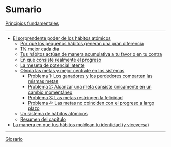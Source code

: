 # Sumario

[Principios fundamentales]()

---

- [El sorprendente poder de los hábitos atómicos]()
    - [Por qué los pequeños hábitos generan una gran diferencia](capitulo-1/por-que-los-pequenos-habitos-generan-una-gran-diferencia.md)
    - [1% mejor cada día](capitulo-1/1-mejor-cada-dia.md)
    - [Tus hábitos actúan de manera acumulativa a tu favor o en tu contra](capitulo-1/tus-habitos-actuan-de-manera-acumulativa-a-tu-favor-o-en-tu-contra.md)
    - [En qué consiste realmente el progreso](capitulo-1/en-que-consiste-realmente-el-progreso.md)
    - [La meseta de potencial latente](capitulo-1/la-meseta-de-potencial-latente.md)
    - [Olvida las metas y mejor céntrate en los sistemas](capitulo-1/olvida-las-metas-y-mejor-centrate-en-los-sistemas.md)
	    - [Problema 1: Los ganadores y los perdedores comparten las mismas metas](capitulo-1/problema-1_los-ganadores-y-los-perdedores-comparten-las-mismas-metas.md)
	    - [Problema 2: Alcanzar una meta consiste únicamente en un cambio momentáneo](capitulo-1/problema-2_alcanzar-una-meta-consiste-unicamente-en-un-cambio-momentaneo.md)
	    - [Problema 3: Las metas restringen la felicidad](capitulo-1/problema-3_las-metas-restringen-la-felicidad.md)
	    - [Problema 4: Las metas no coinciden con el progreso a largo plazo](capitulo-1/problema-4_las-metas-no-coinciden-con-el-progreso-a-largo-plazo.md)
	- [Un sistema de hábitos atómicos](capitulo-1/un-sistema-de-habitos-atomicos.md)
	- [Resumen del capítulo](capitulo-1/resumen-del-capitulo.md)
- [La manera en que tus hábitos moldean tu identidad (y viceversa)](capitulo-2/la-manera-en-que-tus-habitos-moldean-tu-identidad-(y-viceversa).md)

---

[Glosario](glosario/index.md)
